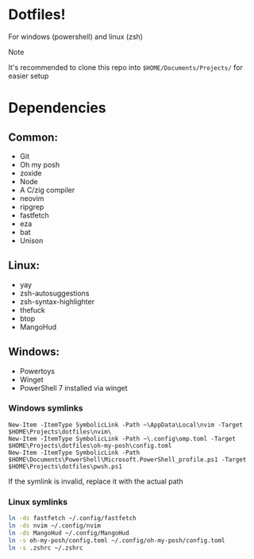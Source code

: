 # Dotfiles!
For windows (powershell) and linux (zsh)
> [!NOTE]
> It's recommended to clone this repo into `$HOME/Documents/Projects/` for easier setup

# Dependencies
## Common:
- Git
- Oh my posh
- zoxide
- Node
- A C/zig compiler
- neovim
- ripgrep
- fastfetch
- eza
- bat
- Unison
## Linux:
- yay
- zsh-autosuggestions
- zsh-syntax-highlighter
- thefuck
- btop
- MangoHud
## Windows:
- Powertoys
- Winget
- PowerShell 7 installed via winget

### Windows symlinks
```pwsh
New-Item -ItemType SymbolicLink -Path ~\AppData\Local\nvim -Target $HOME\Projects\dotfiles\nvim\
New-Item -ItemType SymbolicLink -Path ~\.config\omp.toml -Target $HOME\Projects\dotfiles\oh-my-posh\config.toml
New-Item -ItemType SymbolicLink -Path $HOME\Documents\PowerShell\Microsoft.PowerShell_profile.ps1 -Target $HOME\Projects\dotfiles\pwsh.ps1
```
If the symlink is invalid, replace it with the actual path
### Linux symlinks
```zsh
ln -ds fastfetch ~/.config/fastfetch
ln -ds nvim ~/.config/nvim
ln -ds MangoHud ~/.config/MangoHud
ln -s oh-my-posh/config.toml ~/.config/oh-my-posh/config.toml
ln -s .zshrc ~/.zshrc
```

